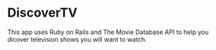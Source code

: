 # DiscoverTV

This app uses Ruby on Rails and The Movie Database API to help you dicover television shows you will want to watch.